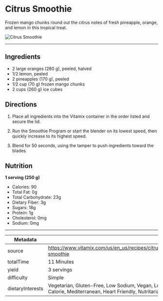 # Citrus Smoothie

Frozen mango chunks round out the citrus notes of fresh pineapple, orange, and lemon in this tropical treat.

![Citrus Smoothie](https://www.vitamix.com/content/dam/vitamix/migration/media/recipe/rcpcitrussmoothie/images/citrussmoothiemainjpg.jpg)

---

## Ingredients

- 2 large oranges (280 g), peeled, halved
- 1/2 lemon, peeled
- 2 pineapples (170 g), peeled
- 1/2 cup (70 g) frozen mango chunks
- 2 cups (260 g) ice cubes

## Directions

1. Place all ingredients into the Vitamix container in the order listed and secure the lid.

2. Run the Smoothie Program or start the blender on its lowest speed, then quickly increase to its highest speed.

3. Blend for 50 seconds, using the tamper to push ingredients toward the blades.

## Nutrition

**1 serving (250 g)**

- Calories: 90
- Total Fat: 0g
- Total Carbohydrate: 23g
- Dietary Fiber: 3g
- Sugars: 18g
- Protein: 1g
- Cholesterol: 0mg
- Sodium: 0mg

---

| Metadata |  |
| --- | --- |
| source | https://www.vitamix.com/us/en_us/recipes/citrus-smoothie |
| totalTime | 11 Minutes |
| yield | 3 servings |
| difficulty | Simple |
| dietaryInterests | Vegetarian, Gluten-Free, Low Sodium, Vegan, Low Calorie, Mediterranean, Heart Friendly, Nutritarian |
